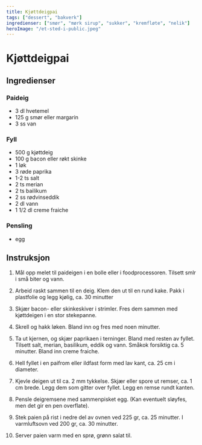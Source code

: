 ```yaml
---
title: Kjøttdeigpai
tags: ["dessert", "bakverk"]
ingredienser: ["smør", "mørk sirup", "sukker", "kremfløte", "nelik"]
heroImage: "/et-sted-i-public.jpeg"
---
```


# Kjøttdeigpai

## Ingredienser

### Paideig

- 3 dl hvetemel
- 125 g smør eller margarin
- 3 ss van

### Fyll

- 500 g kjøttdeig
- 100 g bacon eller røkt skinke
- 1 løk
- 3 røde paprika
- 1-2 ts salt
- 2 ts merian
- 2 ts bailikum
- 2 ss rødvinseddik
- 2 dl vann
- 1 1/2 dl creme fraiche

### Pensling

- egg

## Instruksjon

1. Mål opp melet til paideigen i en bolle eller i foodprocessoren. Tilsett smlr i små biter og vann.

2. Arbeid raskt sammen til en deig. Klem den ut til en rund kake. Pakk i plastfolie og legg kjølig, ca. 30 minutter

3. Skjær bacon- eller skinkeskiver i strimler. Fres dem sammen med kjøttdeigen i en stor stekepanne.

4. Skrell og hakk løken. Bland inn og fres med noen minutter.

5. Ta ut kjernen, og skjær paprikaen i terninger. Bland med resten av fyllet. Tilsett salt, merian, basilikum, eddik og vann. Småkok forsiktig ca. 5 minutter. Bland inn creme fraiche.

6. Hell fyllet i en paifrom eller ildfast form med lav kant, ca. 25 cm i diameter.

7. Kjevle deigen ut til ca. 2 mm tykkelse. Skjær eller spore ut remser, ca. 1 cm brede. Legg dem som gitter over fyllet. Legg en remse rundt kanten.

8. Pensle deigremsene med sammenpisket egg. (Kan eventuelt sløyfes, men det gir en pen overflate).

9. Stek paien på rist i nedre del av ovnen ved 225 gr, ca. 25 minutter. I varmluftsovn ved 200 gr, ca. 30 minutter.

10. Server paien varm med en sprø, grønn salat til.
